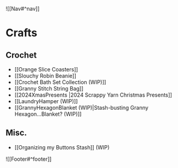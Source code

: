 ![[Nav#^nav]]

# Crafts

## Crochet
- [[Orange Slice Coasters]]
- [[Slouchy Robin Beanie]]
- [[Crochet Bath Set Collection (WIP)]]
- [[Granny Stitch String Bag]]
- [[2024XmasPresents |2024 Scrappy Yarn Christmas Presents]]
- [[LaundryHamper (WIP)]] 
- [[GrannyHexagonBlanket (WIP)|Stash-busting Granny Hexagon...Blanket? (WIP)]] 

## Misc.
- [[Organizing my Buttons Stash]] (WIP)

![[Footer#^footer]]